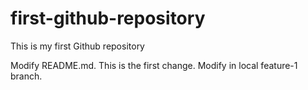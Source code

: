 # first-github-repository
This is my first Github repository

Modify README.md. This is the first change. Modify in local feature-1 branch.
